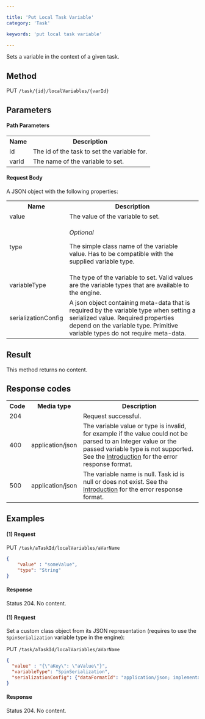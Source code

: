 ```yaml
---

title: 'Put Local Task Variable'
category: 'Task'

keywords: 'put local task variable'

---
```



Sets a variable in the context of a given task.


Method
------

PUT `/task/{id}/localVariables/{varId}`


Parameters
----------
  
#### Path Parameters

<table class="table table-striped">
  <tr>
    <th>Name</th>
    <th>Description</th>
  </tr>
  <tr>
    <td>id</td>
    <td>The id of the task to set the variable for.</td>
  </tr>
  <tr>
    <td>varId</td>
    <td>The name of the variable to set.</td>
  </tr>
</table>

#### Request Body

A JSON object with the following properties:

<table class="table table-striped">
  <tr>
    <th>Name</th>
    <th>Description</th>
  </tr>
  <tr>
    <td>value</td>
    <td>The value of the variable to set.</td>
  </tr>
  <tr>
    <td>type</td>
    <td>
      <p><i>Optional</i></p>
      <p>The simple class name of the variable value. Has to be compatible with the supplied variable type.</p>
    </td>
  </tr>
  <tr>
    <td>variableType</td>
    <td>The type of the variable to set. Valid values are the variable types that are available to the engine.
    </td>
    <!-- TODO: reference variable type docs here for default types -->
  </tr>
  <tr>
    <td>serializationConfig</td>
    <td>A json object containing meta-data that is required by the variable type when setting a serialized value. Required properties depend on the variable type. Primitive variable types do not require meta-data.</td>
  </tr>   
</table>


Result
------

This method returns no content.

  
Response codes
--------------  

<table class="table table-striped">
  <tr>
    <th>Code</th>
    <th>Media type</th>
    <th>Description</th>
  </tr>
  <tr>
    <td>204</td>
    <td></td>
    <td>Request successful.</td>
  </tr>
  <tr>
    <td>400</td>
    <td>application/json</td>
    <td>The variable value or type is invalid, for example if the value could not be parsed to an Integer value or the passed variable type is not supported. See the <a href="ref:#overview-introduction">Introduction</a> for the error response format.</td>
  </tr>
  <tr>
    <td>500</td>
    <td>application/json</td>
    <td>The variable name is null. Task id is null or does not exist. See the <a href="ref:#overview-introduction">Introduction</a> for the error response format.</td>
  </tr>      
</table>

  
Examples
--------

#### (1) Request

PUT `/task/aTaskId/localVariables/aVarName`
  
```json
{
	"value" : "someValue", 
	"type": "String"
}
```

#### Response
    
Status 204. No content.

#### (1) Request

Set a custom class object from its JSON representation (requires to use the `SpinSerialization` variable type in the engine):

PUT `/task/aTaskId/localVariables/aVarName`

```json
{
  "value" : "{\"aKey\": \"aValue\"}", 
  "variableType": "SpinSerialization",
  "serializationConfig": {"dataFormatId": "application/json; implementation=tree", "rootType": "my.custom.Class"}
}
```
     
#### Response
    
Status 204. No content.